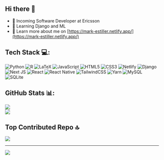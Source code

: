 ## Hi there 👋

- 🔭 Incoming Software Developer at Ericsson
- 🌱 Learning Django and ML
- 💬 Learn more about me on [https://mark-estiller.netlify.app/](https://mark-estiller.netlify.app/)

## Tech Stack 💻:
![Python](https://img.shields.io/badge/python-3670A0?style=for-the-badge&logo=python&logoColor=ffdd54) ![R](https://img.shields.io/badge/r-%23276DC3.svg?style=for-the-badge&logo=r&logoColor=white) ![LaTeX](https://img.shields.io/badge/latex-%23008080.svg?style=for-the-badge&logo=latex&logoColor=white) ![JavaScript](https://img.shields.io/badge/javascript-%23323330.svg?style=for-the-badge&logo=javascript&logoColor=%23F7DF1E) ![HTML5](https://img.shields.io/badge/html5-%23E34F26.svg?style=for-the-badge&logo=html5&logoColor=white) ![CSS3](https://img.shields.io/badge/css3-%231572B6.svg?style=for-the-badge&logo=css3&logoColor=white) ![Netlify](https://img.shields.io/badge/netlify-%23000000.svg?style=for-the-badge&logo=netlify&logoColor=#00C7B7) ![Django](https://img.shields.io/badge/django-%23092E20.svg?style=for-the-badge&logo=django&logoColor=white) ![Next JS](https://img.shields.io/badge/Next-black?style=for-the-badge&logo=next.js&logoColor=white) ![React](https://img.shields.io/badge/react-%2320232a.svg?style=for-the-badge&logo=react&logoColor=%2361DAFB) ![React Native](https://img.shields.io/badge/react_native-%2320232a.svg?style=for-the-badge&logo=react&logoColor=%2361DAFB) ![TailwindCSS](https://img.shields.io/badge/tailwindcss-%2338B2AC.svg?style=for-the-badge&logo=tailwind-css&logoColor=white) ![Yarn](https://img.shields.io/badge/yarn-%232C8EBB.svg?style=for-the-badge&logo=yarn&logoColor=white) ![MySQL](https://img.shields.io/badge/mysql-%2300f.svg?style=for-the-badge&logo=mysql&logoColor=white) ![SQLite](https://img.shields.io/badge/sqlite-%2307405e.svg?style=for-the-badge&logo=sqlite&logoColor=white)

## GitHub Stats 📊:
<!-- ![](https://github-readme-stats.vercel.app/api?username=markestiller&theme=dark&hide_border=false&include_all_commits=true&count_private=true)<br/> -->
![](https://github-readme-streak-stats.herokuapp.com/?user=markestiller&theme=dark&hide_border=false)<br/>
![](https://github-readme-stats.vercel.app/api/top-langs/?username=markestiller&theme=dark&hide_border=false&include_all_commits=true&count_private=true&layout=compact)

## Top Contributed Repo 🔝
![](https://github-contributor-stats.vercel.app/api?username=markestiller&limit=5&theme=dark&combine_all_yearly_contributions=true)

---
[![](https://visitcount.itsvg.in/api?id=markestiller&icon=0&color=3)](https://visitcount.itsvg.in)

<!-- Proudly created with GPRM ( https://gprm.itsvg.in ) -->




<!--
**markestiller/markestiller** is a ✨ _special_ ✨ repository because its `README.md` (this file) appears on your GitHub profile.

Here are some ideas to get you started:

- 🔭 I’m currently working on 
- 🌱 I’m currently learning Django and ML
- 💬 Know more about me on [https://mark-estiller.netlify.app/](https://mark-estiller.netlify.app/)
-->
